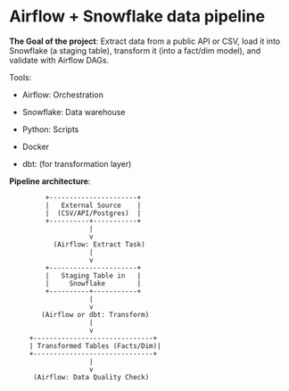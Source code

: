 # Airflow + Snowflake data pipeline
**The Goal of the project**: Extract data from a public API or CSV, load it into Snowflake (a staging table), transform it (into a fact/dim model), and validate with Airflow DAGs.

Tools:

 -  Airflow: Orchestration
  
 -  Snowflake: Data warehouse
  
 -  Python: Scripts
  
 -  Docker
  
 -  dbt: (for transformation layer)


**Pipeline architecture**:

             +----------------------+
             |   External Source    |
             |  (CSV/API/Postgres)  |
             +----------+-----------+
                        |
                        v
               (Airflow: Extract Task)
                        |
                        v
             +----------------------+
             |   Staging Table in   |
             |     Snowflake        |
             +----------+-----------+
                        |
                        v
            (Airflow or dbt: Transform)
                        |
                        v
         +------------------------------+
         | Transformed Tables (Facts/Dim)|
         +------------------------------+
                        |
                        v
          (Airflow: Data Quality Check)
